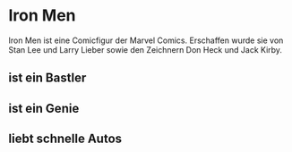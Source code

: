# Iron Men
Iron Men ist eine Comicfigur der Marvel Comics. Erschaffen wurde sie von Stan Lee und Larry Lieber sowie den Zeichnern Don Heck und Jack Kirby. 
## ist ein Bastler
## ist ein Genie
## liebt schnelle Autos